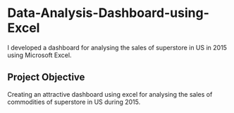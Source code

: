 # Data-Analysis-Dashboard-using-Excel
I developed a dashboard for analysing the sales of superstore in US in 2015 using Microsoft Excel.
## Project Objective
Creating an attractive dashboard using excel for analysing the sales of commodities of superstore in US during 2015.

